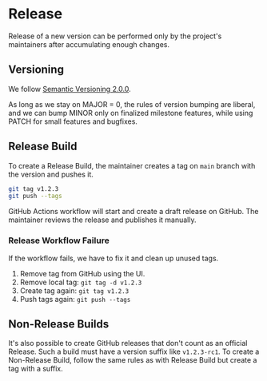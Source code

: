 # Release

Release of a new version can be performed only by the project's maintainers after accumulating enough changes.

## Versioning

We follow [Semantic Versioning 2.0.0](https://semver.org/).

As long as we stay on MAJOR = 0, the rules of version bumping are liberal, and we can bump MINOR only on finalized
milestone features, while using PATCH for small features and bugfixes.

## Release Build

To create a Release Build, the maintainer creates a tag on `main` branch with the version and pushes it.

```bash
git tag v1.2.3
git push --tags
```

GitHub Actions workflow will start and create a draft release on GitHub. The maintainer reviews the release
and publishes it manually.

### Release Workflow Failure

If the workflow fails, we have to fix it and clean up unused tags.

1. Remove tag from GitHub using the UI.
2. Remove local tag: `git tag -d v1.2.3`
3. Create tag again: `git tag v1.2.3`
4. Push tags again: `git push --tags`

## Non-Release Builds

It's also possible to create GitHub releases that don't count as an official Release.
Such a build must have a version suffix like `v1.2.3-rc1`.
To create a Non-Release Build, follow the same rules as with Release Build but create a tag with a suffix.  